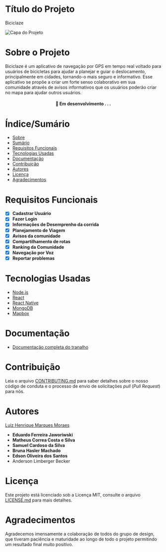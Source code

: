 # Título do Projeto

Biciclaze

![Capa do Projeto](https://res.cloudinary.com/djxomm4es/image/upload/c_pad,b_auto:predominant,fl_preserve_transparency/v1701358990/Yelp%20Camp/Biciclaze/f2fc5317-ad0d-45fb-bd69-d66d0f3d3e20_p4oc2i.jpg?_s=public-apps)

# Sobre o Projeto

Biciclaze é um aplicativo de navegação por GPS em tempo real voltado para usuários de bicicletas para ajudar a planejar e guiar o deslocamento, principalmente em cidades, tornando-o mais seguro e informativo. Esse aplicativo se propõe a criar um forte senso colaborativo em sua comunidade através de avisos informativos que os usuários poderão criar no mapa para ajudar outros usuários.

<h4 align="center"> 
	🚧  Em desenvolvimento . . .
</h4>

# Índice/Sumário

* [Sobre](#sobre-o-projeto)
* [Sumário](#índice/sumário)
* [Requisitos Funcionais](#requisitos-funcionais)
* [Tecnologias Usadas](#tecnologias-usadas)
* [Documentação](#documentação)
* [Contribuição](#contribuição)
* [Autores](#autores)
* [Licença](#licença)
* [Agradecimentos](#agradecimentos)


# Requisitos Funcionais 

- [x] **Cadastrar Usuário**
- [x] **Fazer Login**
- [X] **Informações de Desemprenho da corrida**
- [X] **Planejamento de Viagem**
- [X] **Avisos da comunidade**
- [X] **Compartilhamento de rotas**
- [X] **Ranking da Comunidade**
- [X] **Navegação por Voz**
- [X] **Reportar problemas**

# Tecnologias Usadas

- [Node.js](https://nodejs.org/en/)
- [React](https://pt-br.reactjs.org/)
- [React Native](https://reactnative.dev/)
- [MongoDB](https://www.mongodb.com/pt-br)
- [Mapbox](https://www.mapbox.com/)

# Documentação

- [Documentação completa do tranalho](https://drive.google.com/file/d/180GI86z30fXUrNZczDzx_bVDDWtZqIal/view?usp=sharing)

# Contribuição

Leia o arquivo [CONTRIBUTING.md](CONTRIBUTING.md) para saber detalhes sobre o nosso código de conduta e o processo de envio de solicitações *pull* (*Pull Request*) para nós.

# Autores

[Luiz Henrique Marques Moraes](https://github.com/LuizHMMoraes)
- **Eduardo Ferreira Jaworiwski**
- **Matheus Correa Costa e Silva**
- **Samuel Cardoso da Silva**
- **Bruna Hasler Machado**
- **Edson Oliveira dos Santos**
- Anderson Limberger Becker


# Licença

Este projeto está licenciado sob a Licença MIT,  consulte o arquivo [LICENSE.md](LICENSE.md) para mais detalhes.

# Agradecimentos

Agradecemos imensamente a colaboração de todos do grupo de design, que tiveram paciência e maturidade ao longo de todo o projeto permitindo um resultado final muito positivo.